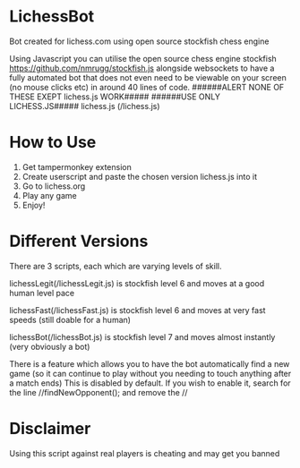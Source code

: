 # LichessBot
Bot created for lichess.com using open source stockfish chess engine

Using Javascript you can utilise the open source chess engine stockfish https://github.com/nmrugg/stockfish.js alongside websockets to have a fully automated bot that does not even need to be viewable on your screen (no mouse clicks etc) in around 40 lines of code.
######ALERT NONE OF THESE EXEPT lichess.js WORK#####
######USE ONLY LICHESS.JS#####
lichess.js (/lichess.js)
# How to Use

1. Get tampermonkey extension
2. Create userscript and paste the chosen version lichess.js into it
3. Go to lichess.org
4. Play any game
5. Enjoy!

# Different Versions

There are 3 scripts, each which are varying levels of skill.

lichessLegit(/lichessLegit.js) is stockfish level 6 and moves at a good human level pace

lichessFast(/lichessFast.js) is stockfish level 6 and moves at very fast speeds (still doable for a human)

lichessBot(/lichessBot.js) is stockfish level 7 and moves almost instantly (very obviously a bot)

There is a feature which allows you to have the bot automatically find a new game (so it can continue to play without you needing to touch anything after a match ends) This is disabled by default. If you wish to enable it, search for the line //findNewOpponent(); and remove the //

# Disclaimer
Using this script against real players is cheating and may get you banned
